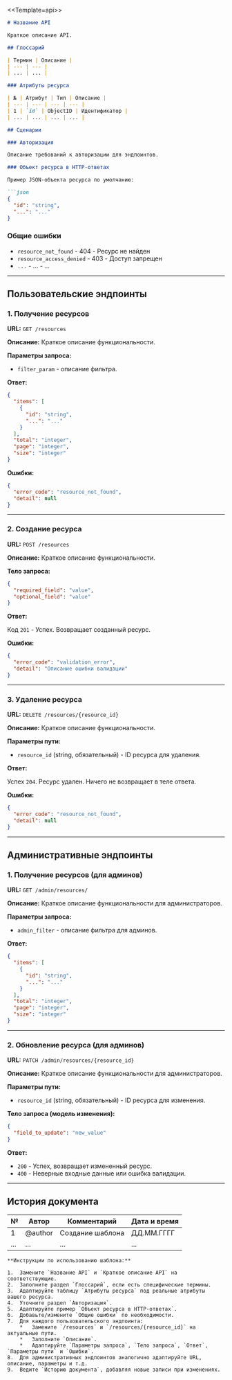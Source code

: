 <<Template=api>>
```markdown
# Название API

Краткое описание API.

## Глоссарий

| Термин | Описание |
| --- | --- |
| ... | ... |

### Атрибуты ресурса

| № | Атрибут | Тип | Описание |
| --- | --- | --- | --- |
| 1 | `id` | ObjectID | Идентификатор |
| ... | ... | ... | ... |

## Сценарии

### Авторизация

Описание требований к авторизации для эндпоинтов.

### Объект ресурса в HTTP-ответах

Пример JSON-объекта ресурса по умолчанию:

```json
{
  "id": "string",
  "...": "..."
}
```

### Общие ошибки

*   `resource_not_found` - 404 - Ресурс не найден
*   `resource_access_denied` - 403 - Доступ запрещен
*   `...` - ... - ...

---

## Пользовательские эндпоинты

### 1. Получение ресурсов

**URL:** `GET /resources`

**Описание:**
Краткое описание функциональности.

**Параметры запроса:**

*   `filter_param` - описание фильтра.

**Ответ:**

```json
{
  "items": [
    {
      "id": "string",
      "...": "..."
    }
  ],
  "total": "integer",
  "page": "integer",
  "size": "integer"
}
```

**Ошибки:**

```json
{
  "error_code": "resource_not_found",
  "detail": null
}
```

---

### 2. Создание ресурса

**URL:** `POST /resources`

**Описание:**
Краткое описание функциональности.

**Тело запроса:**

```json
{
  "required_field": "value",
  "optional_field": "value"
}
```

**Ответ:**

Код `201` - Успех. Возвращает созданный ресурс.

**Ошибки:**

```json
{
  "error_code": "validation_error",
  "detail": "Описание ошибки валидации"
}
```

---

### 3. Удаление ресурса

**URL:** `DELETE /resources/{resource_id}`

**Описание:**
Краткое описание функциональности.

**Параметры пути:**

*   `resource_id` (string, обязательный) - ID ресурса для удаления.

**Ответ:**

Успех `204`. Ресурс удален. Ничего не возвращает в теле ответа.

**Ошибки:**

```json
{
  "error_code": "resource_not_found",
  "detail": null
}
```

---

## Административные эндпоинты

### 1. Получение ресурсов (для админов)

**URL:** `GET /admin/resources/`

**Описание:**
Краткое описание функциональности для администраторов.

**Параметры запроса:**

*   `admin_filter` - описание фильтра для админов.

**Ответ:**

```json
{
  "items": [
    {
      "id": "string",
      "...": "..."
    }
  ],
  "total": "integer",
  "page": "integer",
  "size": "integer"
}
```

---

### 2. Обновление ресурса (для админов)

**URL:** `PATCH /admin/resources/{resource_id}`

**Описание:**
Краткое описание функциональности для администраторов.

**Параметры пути:**

*   `resource_id` (string, обязательный) - ID ресурса для изменения.

**Тело запроса (модель изменения):**

```json
{
  "field_to_update": "new_value"
}
```

**Ответ:**

*   `200` - Успех, возвращает измененный ресурс.
*   `400` - Неверные входные данные или ошибка валидации.

---

## История документа

| № | Автор | Комментарий | Дата и время |
| --- | --- | --- | --- |
| 1 | @author | Создание шаблона | ДД.ММ.ГГГГ |
| ... | ... | ... | ... |

```
**Инструкции по использованию шаблона:**

1.  Замените `Название API` и `Краткое описание API` на соответствующие.
2.  Заполните раздел `Глоссарий`, если есть специфические термины.
3.  Адаптируйте таблицу `Атрибуты ресурса` под реальные атрибуты вашего ресурса.
4.  Уточните раздел `Авторизация`.
5.  Адаптируйте пример `Объект ресурса в HTTP-ответах`.
6.  Добавьте/измените `Общие ошибки` по необходимости.
7.  Для каждого пользовательского эндпоинта:
    *   Замените `/resources` и `/resources/{resource_id}` на актуальные пути.
    *   Заполните `Описание`.
    *   Адаптируйте `Параметры запроса`, `Тело запроса`, `Ответ`, `Параметры пути` и `Ошибки`.
8.  Для административных эндпоинтов аналогично адаптируйте URL, описание, параметры и т.д.
9.  Ведите `Историю документа`, добавляя новые записи при изменениях.
```
```
